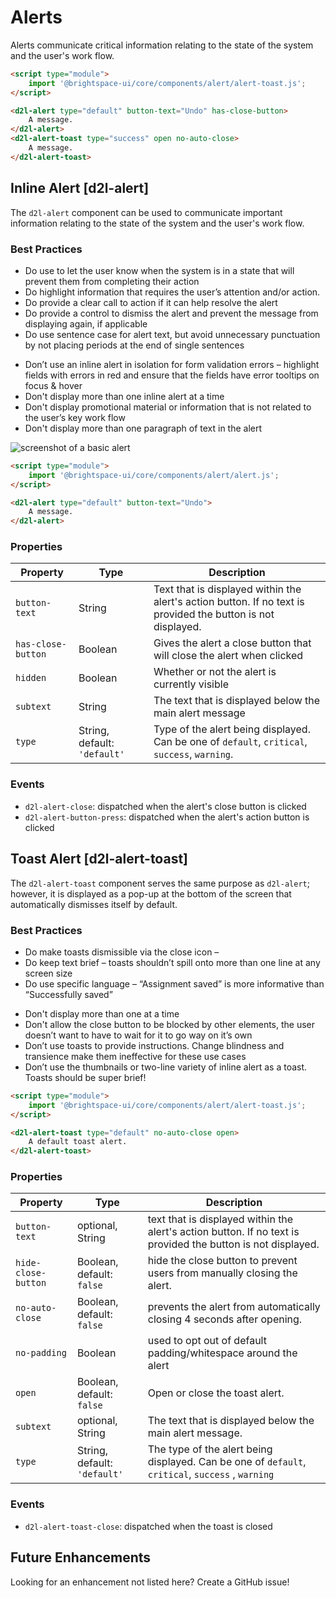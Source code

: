 # Alerts
Alerts communicate critical information relating to the state of the system and the user's work flow.

<!-- docs: demo autoSize:false align:start -->
```html
<script type="module">
	import '@brightspace-ui/core/components/alert/alert-toast.js';
</script>

<d2l-alert type="default" button-text="Undo" has-close-button>
	A message.
</d2l-alert>
<d2l-alert-toast type="success" open no-auto-close>
	A message.
</d2l-alert-toast>
```

## Inline Alert [d2l-alert]

The `d2l-alert` component can be used to communicate important information relating to the state of the system and the user's work flow.

### Best Practices

<!-- docs: start best practices -->
<!-- docs: start dos -->
* Do use to let the user know when the system is in a state that will prevent them from completing their action
* Do highlight information that requires the user’s attention and/or action.
* Do provide a clear call to action if it can help resolve the alert
* Do provide a control to dismiss the alert and prevent the message from displaying again, if applicable 
* Do use sentence case for alert text, but avoid unnecessary punctuation by not placing periods at the end of single sentences

<!-- docs: end dos -->
<!-- docs: start donts -->
* Don’t use an inline alert in isolation for form validation errors – highlight fields with errors in red and ensure that the fields have error tooltips on focus & hover
* Don't display more than one inline alert at a time
* Don't display promotional material or information that is not related to the user’s key work flow
* Don't display more than one paragraph of text in the alert
<!-- docs: end donts -->
<!-- docs: end best practices -->

<!-- docs: start hidden content -->
![screenshot of a basic alert](./screenshots/alert.png)
<!-- docs: end hidden content -->

<!-- docs: demo live name:d2l-alert autoSize:false  -->
```html
<script type="module">
	import '@brightspace-ui/core/components/alert/alert.js';
</script>

<d2l-alert type="default" button-text="Undo">
	A message.
</d2l-alert>
```
<!-- docs: start hidden content -->
### Properties

| Property | Type | Description |
|---|---|---|
| `button-text` | String | Text that is displayed within the alert's action button. If no text is provided the button is not displayed. |
| `has-close-button` | Boolean |  Gives the alert a close button that will close the alert when clicked |
| `hidden` | Boolean | Whether or not the alert is currently visible |
| `subtext` | String | The text that is displayed below the main alert message |
| `type` | String, default: `'default'` | Type of the alert being displayed. Can be one of  `default`, `critical`, `success`, `warning`. |

### Events
* `d2l-alert-close`: dispatched when the alert's close button is clicked
* `d2l-alert-button-press`: dispatched when the alert's action button is clicked
<!-- docs: end hidden content -->

## Toast Alert [d2l-alert-toast]

The `d2l-alert-toast` component serves the same purpose as `d2l-alert`; however, it is displayed as
a pop-up at the bottom of the screen that automatically dismisses itself by default.
### Best Practices
<!-- docs: start best practices -->
<!-- docs: start dos -->
* Do make toasts dismissible via the close icon –
* Do keep text brief – toasts shouldn’t spill onto more than one line at any screen size
* Do use specific language – “Assignment saved” is more informative than “Successfully saved”
<!-- docs: end dos -->
<!-- docs: start donts -->
* Don't display more than one at a time
* Don't allow the close button to be blocked by other elements, the user doesn’t want to have to wait for it to go way on it’s own
* Don’t use toasts to provide instructions. Change blindness and transience make them ineffective for these use cases
* Don’t use the thumbnails or two-line variety of inline alert as a toast. Toasts should be super brief!
<!-- docs: end donts -->
<!-- docs: end best practices -->


<!-- docs: demo live name:d2l-alert-toast autoSize:false -->
```html
<script type="module">
	import '@brightspace-ui/core/components/alert/alert-toast.js';
</script>

<d2l-alert-toast type="default" no-auto-close open>
	A default toast alert.
</d2l-alert-toast>
```

<!-- docs: start hidden content -->
### Properties
| Property | Type | Description |
|---|---|---|
|`button-text` | optional, String | text that is displayed within the alert's action button. If no text is provided the button is not displayed.|
|`hide-close-button`| Boolean, default: `false`  | hide the close button to prevent users from manually closing the alert.|
|`no-auto-close`| Boolean, default: `false` | prevents the alert from automatically closing 4 seconds after opening. |
|`no-padding`| Boolean | used to opt out of default padding/whitespace around the alert |
|`open`| Boolean, default: `false` |  Open or close the toast alert. |
|`subtext`| optional, String | The text that is displayed below the main alert message. |
|`type`| String, default: `'default'` | The type of the alert being displayed. Can be one of  `default`, `critical`, `success` , `warning` |

### Events
* `d2l-alert-toast-close`: dispatched when the toast is closed

## Future Enhancements

Looking for an enhancement not listed here? Create a GitHub issue!
<!-- docs: end hidden content -->
